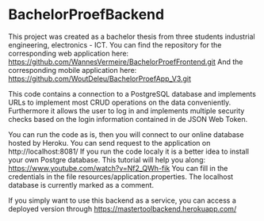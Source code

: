 # BachelorProefBackend

This project was created as a bachelor thesis from three students industrial engineering, electronics - ICT.
You can find the repository for the corresponding web application here: https://github.com/WannesVermeire/BachelorProefFrontend.git
And the corresponding mobile application here: https://github.com/WoutDeleu/BachelorProefApp_V3.git

This code contains a connection to a PostgreSQL database and implements URLs to implement most CRUD operations on the data conveniently.
Furthermore it allows the user to log in and implements multiple security checks based on the login information contained in de JSON Web Token.

You can run the code as is, then you will connect to our online database hosted by Heroku. You can send request to the application on http://localhost:8081/
If you run the code localy it is a better idea to install your own Postgre database. This tutorial will help you along: https://www.youtube.com/watch?v=Nf2_QWh-fik
You can fill in the credentials in the file resources/application.properties. The localhost database is currently marked as a comment.

If you simply want to use this backend as a service, you can access a deployed version through https://mastertoolbackend.herokuapp.com/
